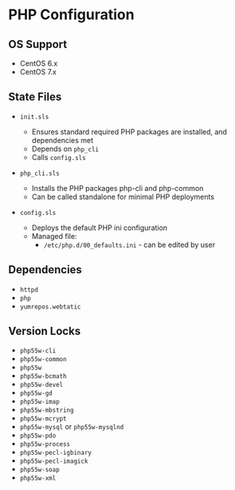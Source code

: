 # PHP Configuration


## OS Support

* CentOS 6.x
* CentOS 7.x


## State Files

* `init.sls`

    * Ensures standard required PHP packages are installed, and dependencies met
    * Depends on `php_cli`
    * Calls `config.sls`

* `php_cli.sls`

    * Installs the PHP packages php-cli and php-common
    * Can be called standalone for minimal PHP deployments

* `config.sls`

    * Deploys the default PHP ini configuration
    * Managed file:
        * `/etc/php.d/00_defaults.ini` - can be edited by user


## Dependencies            

* `httpd`
* `php`
* `yumrepos.webtatic`


## Version Locks

* `php55w-cli`
* `php55w-common`
* `php55w`
* `php55w-bcmath`
* `php55w-devel`
* `php55w-gd`
* `php55w-imap`
* `php55w-mbstring`
* `php55w-mcrypt`
* `php55w-mysql` or `php55w-mysqlnd`
* `php55w-pdo`
* `php55w-process`
* `php55w-pecl-igbinary`
* `php55w-pecl-imagick`
* `php55w-soap`
* `php55w-xml`
